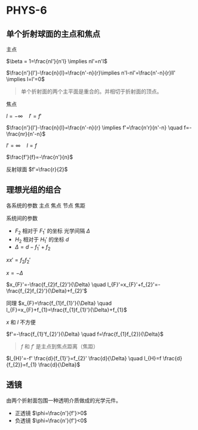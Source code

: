# PHYS-6

## 单个折射球面的主点和焦点

主点

$\beta = 1=\frac{nl'}{n'l} \implies nl'=n'l$

$\frac{n'}{l'}-\frac{n}{l}=\frac{n'-n}{r}\implies n'l-nl'=\frac{n'-n}{r}ll' \implies l=l'=0$

> 单个折射面的两个主平面是重合的。并相切于折射面的顶点。

焦点

$l=-\infty \quad l'=f'$ 

$\frac{n'}{l'}-\frac{n}{l}=\frac{n'-n}{r} \implies f'=\frac{n'r}{n'-n} \quad f=-\frac{nr}{n'-n}$

$l'=\infty \quad l=f$

$\frac{f'}{f}=-\frac{n'}{n}$

反射球面 $f'=\frac{r}{2}$

## 理想光组的组合

各系统的参数 主点 焦点 节点 焦距

系统间的参数 

- $F_{2}$ 相对于 $F_{1}'$ 的坐标 光学间隔 $\Delta$
- $H_{2}$ 相对于 $H_{1}'$ 的坐标 $d$
- $\Delta=d-f_{1}'+f_{2}$

$x x' =f_{2} f_{2}'$

$x=-\Delta$

$x_{F}'=-\frac{f_{2}f_{2}'}{\Delta} \quad l_{F}'=x_{F}'+f_{2}'=-\frac{f_{2}f_{2}'}{\Delta}+f_{2}'$

同理 $x_{F}=\frac{f_{1}f_{1}'}{\Delta} \quad l_{F}=x_{F}+f_{1}=\frac{f_{1}f_{1}'}{\Delta}+f_{1}$

$x$ 和 $l$ 不方便

$f'=-\frac{f_{1}'f_{2}'}{\Delta} \quad f=\frac{f_{1}f_{2}}{\Delta}$

> $f$ 和 $f'$ 是主点到焦点距离（焦距）

$l_{H}'=-f' \frac{d}{f_{1}'}=f_{2}' \frac{d}{\Delta} \quad l_{H}=f \frac{d}{f_{2}}=f_{1} \frac{d}{\Delta}$

## 透镜

由两个折射面包围一种透明介质做成的光学元件。

- 正透镜 $\phi=\frac{n'}{f'}>0$
- 负透镜 $\phi=\frac{n'}{f'}<0$
